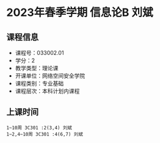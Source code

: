 # 2023年春季学期 信息论B 刘斌






## 课程信息

- 课程号：033002.01
- 学分：2
- 教学类型：理论课
- 开课单位：网络空间安全学院
- 课程类别：专业基础
- 课程层次：本科计划内课程

## 上课时间

```
1~10周 3C301 :2(3,4) 刘斌
1~2,4~10周 3C301 :4(6,7) 刘斌
```

